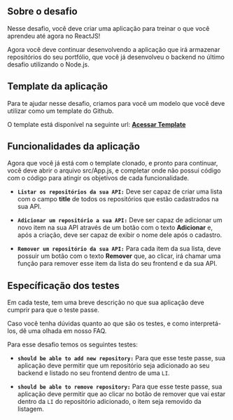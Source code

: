 ## Sobre o desafio
Nesse desafio, você deve criar uma aplicação para treinar o que você aprendeu até agora no ReactJS!

Agora você deve continuar desenvolvendo a aplicação que irá armazenar repositórios do seu portfólio, que você já desenvolveu o backend no último desafio utilizando o Node.js.


## Template da aplicação
Para te ajudar nesse desafio, criamos para você um modelo que você deve utilizar como um template do Github.

O template está disponível na seguinte url: <b>[Acessar Template](https://github.com/rocketseat-education/gostack-template-conceitos-reactjs)</b>

## Funcionalidades da aplicação
Agora que você já está com o template clonado, e pronto para continuar, você deve abrir o arquivo src/App.js, e completar onde não possui código com o código para atingir os objetivos de cada funcionalidade.

- <b>`Listar os repositórios da sua API:`</b> Deve ser capaz de criar uma lista com o campo <b>title</b> de todos os repositórios que estão cadastrados na sua API.

- <b>`Adicionar um repositório a sua API:`</b> Deve ser capaz de adicionar um novo item na sua API através de um botão com o texto <b>Adicionar</b> e, após a criação, deve ser capaz de exibir o nome dele após o cadastro.

- <b>`Remover um repositório da sua API:`</b> Para cada item da sua lista, deve possuir um botão com o texto <b>Remover</b> que, ao clicar, irá chamar uma função para remover esse item da lista do seu frontend e da sua API.

## Específicação dos testes
Em cada teste, tem uma breve descrição no que sua aplicação deve cumprir para que o teste passe.

Caso você tenha dúvidas quanto ao que são os testes, e como interpretá-los, dê uma olhada em nosso FAQ.

Para esse desafio temos os seguintes testes:

- <b>`should be able to add new repository:`</b> Para que esse teste passe, sua aplicação deve permitir que um repositório seja adicionado ao seu backend e listado no seu frontend dentro de uma `LI`.

- <b>`should be able to remove repository:`</b> Para que esse teste passe, sua aplicação deve permitir que ao clicar no botão de remover que vai estar dentro da `LI` do repositório adicionado, o item seja removido da listagem.